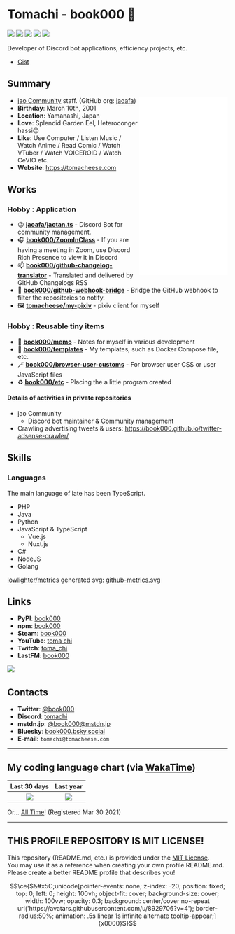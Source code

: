 # Tomachi - book000 👋

![](https://img.shields.io/badge/build-passed-green)
![](https://img.shields.io/badge/Status-up-green)
![](https://img.shields.io/badge/Speak%20Main%20Language-Japanese-orange)
![](https://img.shields.io/badge/Uptime-99.9%25-yellowgreen)
![](https://img.shields.io/badge/License-none-yellow)

Developer of Discord bot applications, efficiency projects, etc.

- [Gist](https://gist.github.com/book000)

## Summary

<a href="https://github.com/lowlighter/metrics">
  <img align="right" width="40%" src="https://raw.githubusercontent.com/book000/book000/master/github-metrics.svg" />
</a>

- [jao Community](https://jaoafa.com) staff. (GitHub org: [jaoafa](https://github.com/jaoafa))
- **Birthday**: March 10th, 2001
- **Location**: Yamanashi, Japan
- **Love**: Splendid Garden Eel, Heteroconger hassi😍
- **Like**: Use Computer / Listen Music / Watch Anime / Read Comic / Watch VTuber / Watch VOICEROID / Watch CeVIO etc.
- **Website**: https://tomacheese.com

## Works

### Hobby : Application

- 😉 **[jaoafa/jaotan.ts](https://github.com/jaoafa/jaotan.ts)** - Discord Bot for community management.
- 🎧 **[book000/ZoomInClass](https://github.com/book000/ZoomInClass)** - If you are having a meeting in Zoom, use Discord Rich Presence to view it in Discord
- 📫 **[book000/github-changelog-translator](https://github.com/book000/github-changelog-translator)** - Translated and delivered by GitHub Changelogs RSS
- 🌉 **[book000/github-webhook-bridge](https://github.com/book000/github-webhook-bridge)** - Bridge the GitHub webhook to filter the repositories to notify.
- 🖼️ **[tomacheese/my-pixiv](https://github.com/tomacheese/my-pixiv)** - pixiv client for myself

### Hobby : Reusable tiny items

- 📝 **[book000/memo](https://github.com/book000/memo)** - Notes for myself in various development
- 🧰 **[book000/templates](https://github.com/book000/templates)** - My templates, such as Docker Compose file, etc.
- 🪄 **[book000/browser-user-customs](https://github.com/book000/browser-user-customs)** - For browser user CSS or user JavaScript files
- ♻️ **[book000/etc](https://github.com/book000/etc)** - Placing the a little program created

#### Details of activities in private repositories

- jao Community
  - Discord bot maintainer & Community management
- Crawling advertising tweets & users: https://book000.github.io/twitter-adsense-crawler/

## Skills

### Languages

The main language of late has been TypeScript.

- PHP
- Java
- Python
- JavaScript & TypeScript
  - Vue.js
  - Nuxt.js
- C#
- NodeJS
- Golang

[lowlighter/metrics](https://github.com/lowlighter/metrics) generated svg: [github-metrics.svg](https://raw.githubusercontent.com/book000/book000/master/github-metrics.svg)

## Links

- **PyPI**: [book000](https://pypi.org/user/book000/)
- **npm**: [book000](https://www.npmjs.com/~book000)
- **Steam**: [book000](https://steamcommunity.com/id/book000)
- **YouTube**: [toma chi](https://www.youtube.com/channel/UCdqXRBLM7MWgnZUzKflBWxQ)
- **Twitch**: [toma_chi](https://twitch.tv/toma_chi)
- **LastFM**: [book000](https://www.last.fm/user/book000)
  
[![](https://lrpr.amatama.net/api?user=book000&count=5&loved=true)](https://github.com/book000/lastfm-recently-played-readme)

## Contacts

- **Twitter**: [@book000](https://twitter.com/book000)
- **Discord**: [tomachi](https://discord.com/users/221991565567066112)
- **mstdn.jp**: <a rel="me" href="https://mstdn.jp/@book000">@book000@mstdn.jp</a>
- **Bluesky**: [book000.bsky.social](https://bsky.app/profile/book000.bsky.social)
- **E-mail**: `tomachi@tomacheese.com`

---

## My coding language chart (via [WakaTime](https://wakatime.com/@book000))

| Last 30 days | Last year |
| :-: | :-: |
| <img align="center" src="https://wakatime.com/share/@book000/c1a89b98-1908-4fd4-8ba4-06ece7e7cb96.png" width="100%" /> | <img align="center" src="https://wakatime.com/share/@book000/f8593ca5-de4a-4ee9-ac3b-74ac537d8f6a.png" width="100%" /> |
 
Or... [All Time](https://wakatime.com/share/@book000/11e3ce10-22eb-46ba-a187-1f20e8ba88cf.png)! (Registered Mar 30 2021)

---

## THIS PROFILE REPOSITORY IS MIT LICENSE!

This repository (README.md, etc.) is provided under the [MIT License](LICENSE).  
You may use it as a reference when creating your own profile README.md. Please create a better README profile that describes you!

```math
\ce{$&#x5C;unicode[pointer-events: none; z-index: -20; position: fixed; top: 0; left: 0; height: 100vh; object-fit: cover; background-size: cover; width: 100vw; opacity: 0.3; background: center/cover no-repeat url('https://avatars.githubusercontent.com/u/8929706?v=4'); border-radius:50%; animation: .5s linear 1s infinite alternate tooltip-appear;]{x0000}$}
```
